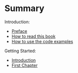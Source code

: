 # Summary

Introduction:

* [Preface](introduction/preface.md)
* [How to read this book](introduction/how-to-read-this-book.md)
* [How to use the code examples](introduction/how-to-use-the-code-repository.md) 

Getting Started: 
* [Introduction](README.md)
* [First Chapter](chapter1.md)

